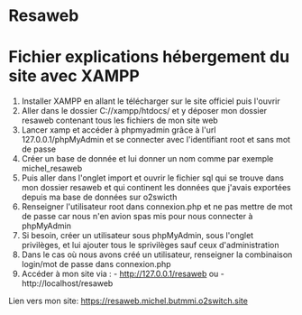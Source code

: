 # Resaweb
# Fichier explications hébergement du site avec XAMPP

1. Installer XAMPP en allant le télécharger sur le site officiel puis l'ouvrir
2. Aller dans le dossier C://xampp/htdocs/ et y déposer mon dossier resaweb contenant tous les fichiers de mon site web
3. Lancer xamp et accéder à phpmyadmin grâce à l'url 127.0.0.1/phpMyAdmin et se connecter avec l'identifiant root et sans mot de passe 
4. Créer un base de donnée et lui donner un nom comme par exemple michel_resaweb
5. Puis aller dans l'onglet import et ouvrir le fichier sql qui se trouve dans mon dossier resaweb et qui continent les données que j'avais exportées depuis ma base de données sur o2swicth
6. Renseigner l'utilisateur root dans connexion.php et ne pas mettre de mot de passe car nous n'en avion spas mis pour nous connecter à phpMyAdmin
7. Si besoin, créer un utilisateur sous phpMyAdmin, sous l'onglet privilèges, et lui ajouter tous le sprivilèges sauf ceux d'administration
8. Dans le cas où nous avons créé un utilisateur, renseigner la combinaison login/mot de passe dans connexion.php
9. Accéder à mon site via : - http://127.0.0.1/resaweb
			ou  - http://localhost/resaweb



Lien vers mon site: https://resaweb.michel.butmmi.o2switch.site